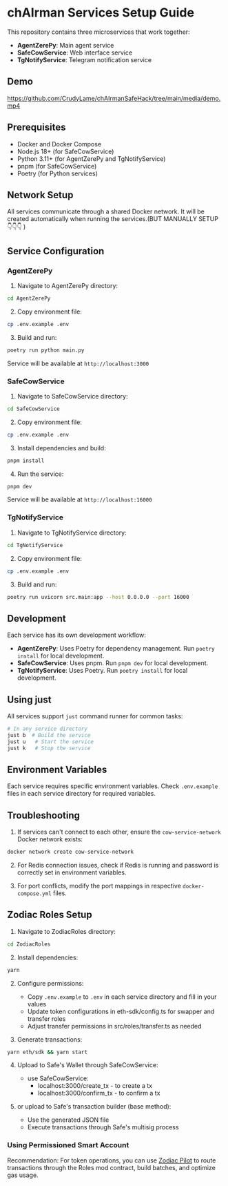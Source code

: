 # chAIrman Services Setup Guide

This repository contains three microservices that work together:
- **AgentZerePy**: Main agent service
- **SafeCowService**: Web interface service
- **TgNotifyService**: Telegram notification service

## Demo

https://github.com/CrudyLame/chAIrmanSafeHack/tree/main/media/demo.mp4

## Prerequisites

- Docker and Docker Compose
- Node.js 18+ (for SafeCowService)
- Python 3.11+ (for AgentZerePy and TgNotifyService)
- pnpm (for SafeCowService)
- Poetry (for Python services)

## Network Setup

All services communicate through a shared Docker network. It will be created automatically when running the services.(BUT MANUALLY SETUP 👇👇👇 )

## Service Configuration

### AgentZerePy

1. Navigate to AgentZerePy directory:
```bash
cd AgentZerePy
```

2. Copy environment file:
```bash
cp .env.example .env
```

3. Build and run:
```bash
poetry run python main.py
```

Service will be available at `http://localhost:3000`

### SafeCowService

1. Navigate to SafeCowService directory:
```bash
cd SafeCowService
```

2. Copy environment file:
```bash
cp .env.example .env
```

3. Install dependencies and build:
```bash
pnpm install
```

4. Run the service:
```bash
pnpm dev
```

Service will be available at `http://localhost:16000`

### TgNotifyService

1. Navigate to TgNotifyService directory:
```bash
cd TgNotifyService
```

2. Copy environment file:
```bash
cp .env.example .env
```

3. Build and run:
```bash
poetry run uvicorn src.main:app --host 0.0.0.0 --port 16000
```

## Development

Each service has its own development workflow:

- **AgentZerePy**: Uses Poetry for dependency management. Run `poetry install` for local development.
- **SafeCowService**: Uses pnpm. Run `pnpm dev` for local development.
- **TgNotifyService**: Uses Poetry. Run `poetry install` for local development.

## Using just

All services support `just` command runner for common tasks:

```bash
# In any service directory
just b  # Build the service
just u   # Start the service
just k   # Stop the service
```

## Environment Variables

Each service requires specific environment variables. Check `.env.example` files in each service directory for required variables.

## Troubleshooting

1. If services can't connect to each other, ensure the `cow-service-network` Docker network exists:
```bash
docker network create cow-service-network
```

2. For Redis connection issues, check if Redis is running and password is correctly set in environment variables.

3. For port conflicts, modify the port mappings in respective `docker-compose.yml` files. 

## Zodiac Roles Setup

1. Navigate to ZodiacRoles directory:
```bash
cd ZodiacRoles
```

2. Install dependencies:
```bash
yarn
```

2. Configure permissions:
   - Copy `.env.example` to `.env` in each service directory and fill in your values
   - Update token configurations in eth-sdk/config.ts for swapper and transfer roles
   - Adjust transfer permissions in src/roles/transfer.ts as needed

3. Generate transactions:
```bash
yarn eth/sdk && yarn start
```

4. Upload to Safe's Wallet through SafeCowService:
    - use SafeCowService:
        - localhost:3000/create_tx - to create a tx
        - localhost:3000/confirm_tx - to confirm a tx
  
4. or upload to Safe's transaction builder (base method):
   - Use the generated JSON file
   - Execute transactions through Safe's multisig process

### Using Permissioned Smart Account

Recommendation: For token operations, you can use [Zodiac Pilot](https://pilot.gnosisguild.org) to route transactions through the Roles mod contract, build batches, and optimize gas usage.
